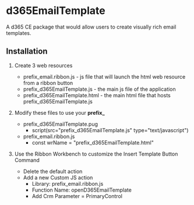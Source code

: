 # d365EmailTemplate

A d365 CE package that would allow users to create visually rich email templates.

## Installation

1. Create 3 web resources
    * prefix_email.ribbon.js - js file that will launch the html web resource from a ribbon button
    * prefix_d365EmailTemplate.js - the main js file of the application
    * prefix_d365EmailTemplate.html - the main html file that hosts prefix_d365EmailTemplate.js
    
2. Modify these files to use your **prefix_**
    * prefix_d365EmailTemplate.pug
      - script(src="prefix_d365EmailTemplate.js" type="text/javascript")
    * prefix_email.ribbon.js
      - const wrName = "prefix_d365EmailTemplate.html"
      
3. Use the Ribbon Workbench to customize the Insert Template Button Command
    * Delete the default action
    * Add a new Custom JS action
      - Library: prefix_email.ribbon.js
      - Function Name: openD365EmailTemplate
      - Add Crm Parameter = PrimaryControl

    
  
  
